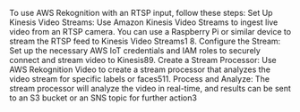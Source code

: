 To use AWS Rekognition with an RTSP input, follow these steps:
Set Up Kinesis Video Streams: Use Amazon Kinesis Video Streams to ingest live video from an RTSP camera. You can use a Raspberry Pi or similar device to stream the RTSP feed to Kinesis Video Streams1
8.
Configure the Stream: Set up the necessary AWS IoT credentials and IAM roles to securely connect and stream video to Kinesis89.
Create a Stream Processor: Use AWS Rekognition Video to create a stream processor that analyzes the video stream for specific labels or faces511.
Process and Analyze: The stream processor will analyze the video in real-time, and results can be sent to an S3 bucket or an SNS topic for further action3